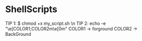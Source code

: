 # ShellScripts

 TIP 1: $ chmod +x my_script.sh \n
 TIP 2: echo -e "\e[COLOR1;COLOR2m<YOUR TEXT HERE>\e[0m" 
       COLOR1 -> forground COLOR2 -> BackGround 
